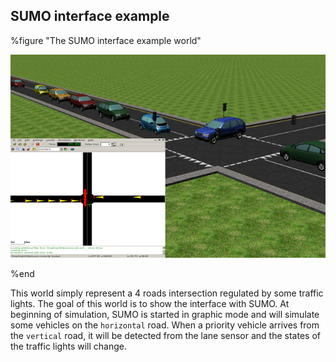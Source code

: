## SUMO interface example

%figure "The SUMO interface example world"

![The SUMO interface example world](png/sumo_interface_example.png)

%end

This world simply represent a 4 roads intersection regulated by some traffic
lights. The goal of this world is to show the interface with SUMO. At beginning
of simulation, SUMO is started in graphic mode and will simulate some vehicles
on the `horizontal` road. When a priority vehicle arrives from the `vertical`
road, it will be detected from the lane sensor and the states of the traffic
lights will change.

